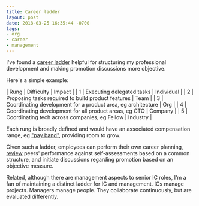 ```yaml
---
title: Career ladder
layout: post
date: 2018-03-25 16:35:44 -0700
tags:
- org
- career
- management
---
```

I've found a [career ladder](https://en.wikipedia.org/wiki/Career_ladder) helpful for structuring my professional development and making promotion discussions more objective.

Here's a simple example:

| Rung | Difficulty | Impact |
| 1 | Executing delegated tasks | Individual |
| 2 | Proposing tasks required to build product features | Team |
| 3 | Coordinating development for a product area, eg architecture | Org |
| 4 | Coordinating development for all product areas, eg CTO | Company |
| 5 | Coordinating tech across companies, eg Fellow | Industry |

Each rung is broadly defined and would have an associated compensation range, eg ["pay band"](https://en.wikipedia.org/wiki/Pay_bands), providing room to grow.

Given such a ladder, employees can perform their own career planning, [review](performance-review) peers' performance against self-assessments based on a common structure, and initiate discussions regarding promotion based on an objective measure.

Related, although there are management aspects to senior IC roles, I'm a fan of maintaining a distinct ladder for IC and management. ICs manage projects. Managers manage people. They collaborate continuously, but are evaluated differently.